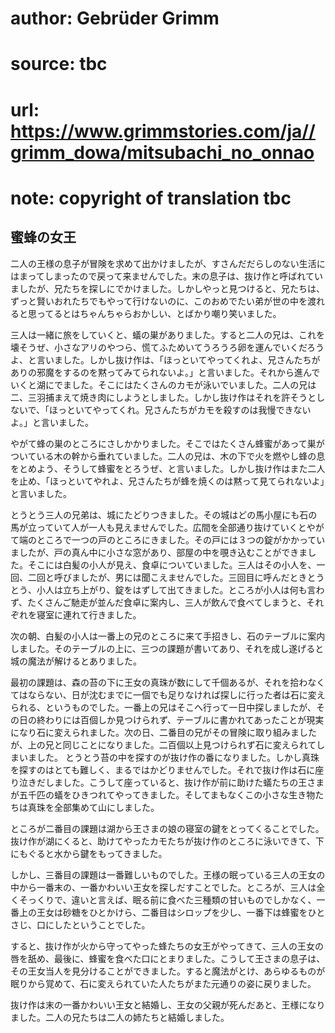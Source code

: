 # author: Gebrüder Grimm
# source: tbc
# url: https://www.grimmstories.com/ja//grimm_dowa/mitsubachi_no_onnao
# note: copyright of translation tbc

## 蜜蜂の女王 

二人の王様の息子が冒険を求めて出かけましたが、すさんだだらしのない生活にはまってしまったので戻って来ませんでした。末の息子は、抜け作と呼ばれていましたが、兄たちを探しにでかけました。しかしやっと見つけると、兄たちは、ずっと賢いおれたちでもやって行けないのに、このおめでたい弟が世の中を渡れると思ってるとはちゃんちゃらおかしい、とばかり嘲り笑いました。

三人は一緒に旅をしていくと、蟻の巣がありました。すると二人の兄は、これを壊そうぜ、小さなアリのやつら、慌てふためいてうろうろ卵を運んでいくだろうよ、と言いました。しかし抜け作は、「ほっといてやってくれよ、兄さんたちがありの邪魔をするのを黙ってみてられないよ。」と言いました。それから進んでいくと湖にでました。そこにはたくさんのカモが泳いでいました。二人の兄は二、三羽捕まえて焼き肉にしようとしました。しかし抜け作はそれを許そうとしないで、「ほっといてやってくれ。兄さんたちがカモを殺すのは我慢できないよ。」と言いました。

やがて蜂の巣のところにさしかかりました。そこではたくさん蜂蜜があって巣がついている木の幹から垂れていました。二人の兄は、木の下で火を燃やし蜂の息をとめよう、そうして蜂蜜をとろうぜ、と言いました。しかし抜け作はまた二人を止め、「ほっといてやれよ、兄さんたちが蜂を焼くのは黙って見てられないよ」と言いました。

とうとう三人の兄弟は、城にたどりつきました。その城はどの馬小屋にも石の馬が立っていて人が一人も見えませんでした。広間を全部通り抜けていくとやがて端のところで一つの戸のところにきました。その戸には３つの錠がかかっていましたが、戸の真ん中に小さな窓があり、部屋の中を覗き込むことができました。そこには白髪の小人が見え、食卓についていました。三人はその小人を、一回、二回と呼びましたが、男には聞こえませんでした。三回目に呼んだときとうとう、小人は立ち上がり、錠をはずして出てきました。ところが小人は何も言わず、たくさんご馳走が並んだ食卓に案内し、三人が飲んで食べてしまうと、それぞれを寝室に連れて行きました。

次の朝、白髪の小人は一番上の兄のところに来て手招きし、石のテーブルに案内しました。そのテーブルの上に、三つの課題が書いてあり、それを成し遂げると城の魔法が解けるとありました。

最初の課題は、森の苔の下に王女の真珠が数にして千個あるが、それを拾わなくてはならない、日が沈むまでに一個でも足りなければ探しに行った者は石に変えられる、というものでした。一番上の兄はそこへ行って一日中探しましたが、その日の終わりには百個しか見つけられず、テーブルに書かれてあったことが現実になり石に変えられました。次の日、二番目の兄がその冒険に取り組みましたが、上の兄と同じことになりました。二百個以上見つけられず石に変えられてしまいました。
とうとう苔の中を探すのが抜け作の番になりました。しかし真珠を探すのはとても難しく、まるではかどりませんでした。それで抜け作は石に座り泣きだしました。こうして座っていると、抜け作が前に助けた蟻たちの王さまが五千匹の蟻をひきつれてやってきました。そしてまもなくこの小さな生き物たちは真珠を全部集めて山にしました。

ところが二番目の課題は湖から王さまの娘の寝室の鍵をとってくることでした。抜け作が湖にくると、助けてやったカモたちが抜け作のところに泳いできて、下にもぐると水から鍵をもってきました。

しかし、三番目の課題は一番難しいものでした。王様の眠っている三人の王女の中から一番末の、一番かわいい王女を探しだすことでした。ところが、三人は全くそっくりで、違いと言えば、眠る前に食べた三種類の甘いものでしかなく、一番上の王女は砂糖をひとかけら、二番目はシロップを少し、一番下は蜂蜜をひとさじ、口にしたということでした。

すると、抜け作が火から守ってやった蜂たちの女王がやってきて、三人の王女の唇を舐め、最後に、蜂蜜を食べた口にとまりました。こうして王さまの息子は、その王女当人を見分けることができました。すると魔法がとけ、あらゆるものが眠りから覚めて、石に変えられていた人たちがまた元通りの姿に戻りました。

抜け作は末の一番かわいい王女と結婚し、王女の父親が死んだあと、王様になりました。二人の兄たちは二人の姉たちと結婚しました。

